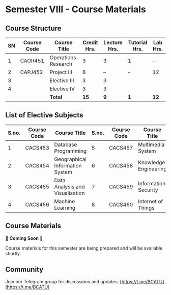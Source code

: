 # Semester VIII - Course Materials

## Course Structure

| SN | Course Code | Course Title | Credit Hrs. | Lecture Hrs. | Tutorial Hrs. | Lab Hrs. |
|----|------------|--------------|------------|-------------|--------------|----------|
| 1 | CAOR451 | Operations Research | 3 | 3 | 1 | – |
| 2 | CAPJ452 | Project III | 6 | – | – | 12 |
| 3 | | Elective III | 3 | 3 | | |
| 4 | | Elective IV | 3 | 3 | | |
| | | **Total** | **15** | **9** | **1** | **12** |

## List of Elective Subjects

| S.no. | Course Code | Course Title | S.no. | Course Code | Course Title |
|-------|------------|--------------|-------|------------|--------------|
| 1 | CACS453 | Database Programming | 5 | CACS457 | Multimedia System |
| 2 | CACS454 | Geographical Information System | 6 | CACS458 | Knowledge Engineering |
| 3 | CACS455 | Data Analysis and Visualization | 7 | CACS459 | Information Security |
| 4 | CACS456 | Machine Learning | 8 | CACS460 | Internet of Things |

## Course Materials

🚧 **Coming Soon** 🚧

Course materials for this semester are being prepared and will be available shortly.

## Community

Join our Telegram group for discussions and updates:
[https://t.me/BCATU](https://t.me/BCATU)
